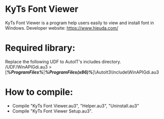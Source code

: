 # KyTs Font Viewer
KyTs Font Viewer is a program help users easily to view and install font in Windows.
Developer website: https://www.hieuda.com/

# Required library:
Replace the following UDF to AutoIT's includes directory.
/UDF/WinAPIGdi.au3 > [***%ProgramFiles%***|***%ProgramFiles(x86)%***]\AutoIt3\Include\WinAPIGdi.au3

# How to compile:
- Compile "KyTs Font Viewer.au3", "Helper.au3", "Uninstall.au3"
- Compile "KyTs Font Viewer Setup.au3".
